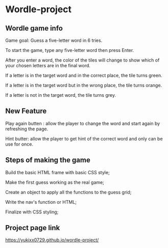 # Wordle-project

## Wordle game info

Game goal: Guess a five-letter word in 6 tries.

To start the game, type any five-letter word then press Enter.

After you enter a word, the color of the tiles will change to show which of your chosen letters are in the final word.

If a letter is in the target word and in the correct place, the tile turns green.

If a letter is in the target word but in the wrong place, the tile turns orange.

If a letter is not in the target word, the tile turns grey.

## New Feature

Play again butten : allow the player to change the word and start again by refreshing the page.

Hint butter: allow the player to get hint of the correct word and only can be use for once.

## Steps of making the game

Build the basic HTML frame with basic CSS style;

Make the first guess working as the real game;

Create an object to apply all the functions to the guess grid;

Write the nav's function or HTML;

Finalize with CSS styling;

## Project page link

https://yukixx0729.github.io/wordle-project/
